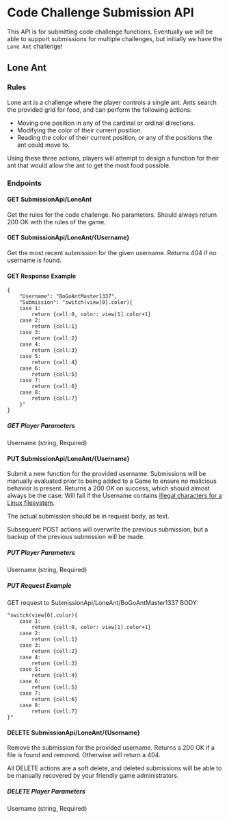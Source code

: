 # Code Challenge Submission API

This API is for submitting code challenge functions. Eventually we will be able to support submissions for multiple challenges, but initially we have the `Lone Ant` challenge!

## Lone Ant

### Rules

Lone ant is a challenge where the player controls a single ant. Ants search the provided grid for food, and can perform the following actions:

* Moving one position in any of the cardinal or ordinal directions.
* Modifying the color of their current position.
* Reading the color of their current position, or any of the positions the ant could move to.

Using these three actions, players will attempt to design a function for their ant that would allow the ant to get the most food possible.

### Endpoints

#### GET SubmissionApi/LoneAnt

Get the rules for the code challenge. No parameters. Should always return 200 OK with the rules of the game.

#### GET SubmissionApi/LoneAnt/{Username}

Get the most recent submission for the given username. Returns 404 if no username is found.

#### GET Response Example

```
{
    "Username": "BoGoAntMaster1337",
    "Submission": "switch(view[0].color){
    case 1:
        return {cell:0, color: view[1].color+1}
    case 2:
        return {cell:1}
    case 3:
        return {cell:2}
    case 4:
        return {cell:3}
    case 5:
        return {cell:4}
    case 6:
        return {cell:5}
    case 7:
        return {cell:6}
    case 8:
        return {cell:7}
    }"
}
```

##### GET Player Parameters

Username (string, Required)

#### PUT SubmissionApi/LoneAnt/{Username}

Submit a new function for the provided username. Submissions will be manually evaluated prior to being added to a Game to ensure no malicious behavior is present. Returns a 200 OK on success, which should almost always be the case. Will fail if the Username contains [illegal characters for a Linux filesystem](https://en.wikipedia.org/wiki/Filename#Reserved_characters_and_words).

The actual submission should be in request body, as text.

Subsequent POST actions will overwrite the previous submission, but a backup of the previous submission will be made.

##### PUT Player Parameters

Username (string, Required)

##### PUT Request Example

GET request to SubmissionApi/LoneAnt/BoGoAntMaster1337
BODY:
```
"switch(view[0].color){
    case 1:
        return {cell:0, color: view[1].color+1}
    case 2:
        return {cell:1}
    case 3:
        return {cell:2}
    case 4:
        return {cell:3}
    case 5:
        return {cell:4}
    case 6:
        return {cell:5}
    case 7:
        return {cell:6}
    case 8:
        return {cell:7}
}"
```

#### DELETE SubmissionApi/LoneAnt/{Username}

Remove the submission for the provided username. Returns a 200 OK if a file is found and removed. Otherwise will return a 404.

All DELETE actions are a soft delete, and deleted submissions will be able to be manually recovered by your friendly game administrators.

##### DELETE Player Parameters

Username (string, Required)
